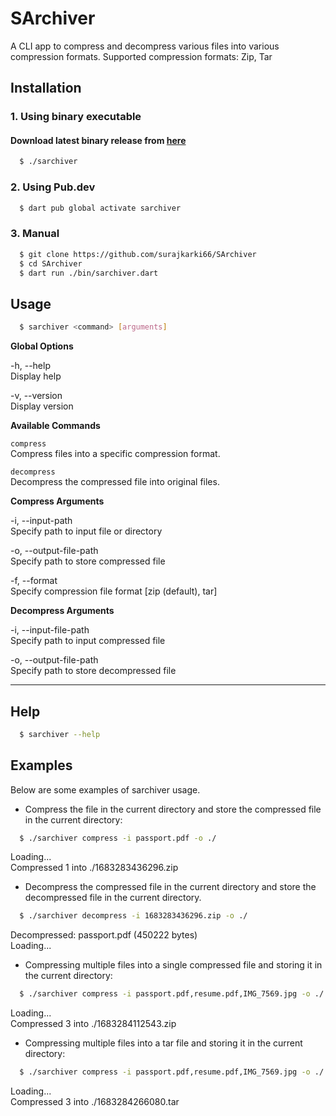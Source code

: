 # SArchiver

A CLI app to compress and decompress various files into various compression formats. Supported compression formats: Zip, Tar 

## Installation

### 1. Using binary executable

#### Download latest binary release from [here](https://github.com/surajkarki66/SArchiver/releases/tag/sarchiver0.0.1)

```bash
  $ ./sarchiver
```
### 2. Using Pub.dev

```bash
  $ dart pub global activate sarchiver
```

### 3. Manual

```bash
  $ git clone https://github.com/surajkarki66/SArchiver
  $ cd SArchiver
  $ dart run ./bin/sarchiver.dart
```

## Usage

```bash
  $ sarchiver <command> [arguments]
```

**Global Options**

-h, --help<br>
Display help

-v, --version<br>
Display version


**Available Commands**

`compress`<br>
Compress files into a specific compression format.

`decompress`<br>
Decompress the compressed file into original files.

**Compress Arguments**

-i, --input-path<br>
Specify path to input file or directory

-o, --output-file-path<br>
Specify path to store compressed file

-f, --format<br>
Specify compression file format [zip (default), tar]

**Decompress Arguments**

-i, --input-file-path<br>
Specify path to input compressed file

-o, --output-file-path<br>
Specify path to store decompressed file


---

## Help

```bash
  $ sarchiver --help
```

## Examples

Below are some examples of sarchiver usage.

- Compress the file in the current directory and store the compressed file in the current directory:

```bash
  $ ./sarchiver compress -i passport.pdf -o ./
```

Loading...<br>
Compressed 1  into ./1683283436296.zip

- Decompress the compressed file in the current directory and store the decompressed file in the current directory.

```bash
  $ ./sarchiver decompress -i 1683283436296.zip -o ./
```

Decompressed: passport.pdf (450222 bytes)<br>
Loading...

- Compressing multiple files into a single compressed file and storing it in the current directory:

```bash
  $ ./sarchiver compress -i passport.pdf,resume.pdf,IMG_7569.jpg -o ./
```

Loading...<br>
Compressed 3  into ./1683284112543.zip

- Compressing multiple files into a tar file and storing it in the current directory:


```bash
  $ ./sarchiver compress -i passport.pdf,resume.pdf,IMG_7569.jpg -o ./ -f tar
```

Loading...<br>
Compressed 3  into ./1683284266080.tar